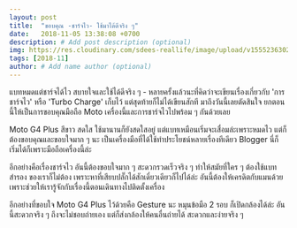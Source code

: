 ```yaml
---
layout: post
title:  "ขอบคุณ -ชาร์จไว- ใช้มาได้ดีจริง ๆ"
date:   2018-11-05 13:38:08 +0700
description: # Add post description (optional)
img: https://res.cloudinary.com/sdees-reallife/image/upload/v1555236302/IMG_20181105_133331169.jpg # Add image post (optional)
tags: [2018-11]
author: # Add name author (optional)
---
```

แบทหมดแต่ชาร์จได้ไว สบายใจและใช้ได้ดีจริง ๆ  - หลายครั้งแล้วนะที่คิดว่าจะเขียนเรื่องเกี่ยวกับ 'การชาร์จไว' หรือ 'Turbo Charge' เก็บไว้ แต่สุดท้ายก็ไม่ได้เขียนสักที มาถึงวันนี้เลยตัดสินใจ ยกตอนนี้ให้เป็นการขอบคุณมือถือ Moto เครื่องนี้และการชาร์จไวไปพร้อม ๆ กันด้วยเลย

Moto G4 Plus สีขาว สดใส ใช้มานานก็ยังสดใสอยู่ แต่แบทเหมือนเริ่มจะเสื่อมล่ะเพราะหมดไว แต่ก็ต้องขอบคุณและขอบใจมาก ๆ นะ เป็นเครื่องมือที่ได้ใช้ทำประโยชน์หลายเรื่องทีเดียว Blogger นี่ก็เริ่มได้ก็เพราะมือถือเครื่องนี้ล่ะ

อีกอย่างคือเรื่องชาร์จไว อันนี้ต้องขอบใจมาก ๆ สะดวกรวดเร็วจริง ๆ ทำให้สมัยที่ใคร ๆ ต้องใช้แบทสำรอง ของเราก็ไม่ต้อง เพราะหาที่เสียบปลั๊กได้สักเดี๋ยวเดียวก็ไปได้ล่ะ อันนี้ต้องให้เครดิตกับแมนด้วย เพราะช่วยให้เรารู้จักกับเรื่องนี้ตอนเดินทางไปติดตั้งเครื่อง

อีกอย่างที่ขอบใจ Moto G4 Plus ไว้ด้วยคือ Gesture นะ หมุนข้อมือ 2 รอบ ก็เปิดกล้องได้ล่ะ อันนี้สะดวกจริง ๆ ถึงจะไม่ชอบถ่ายเอง แต่ก็ส่งกล้องให้คนอื่นถ่ายได้ สะดวกและง่ายจริง ๆ
